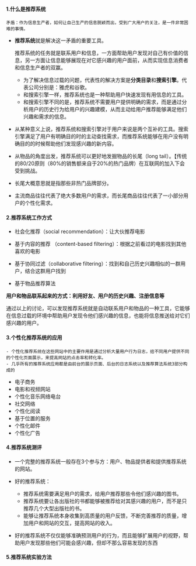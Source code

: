 #### 1.什么是推荐系统
    矛盾：作为信息生产者，如何让自己生产的信息脱颖而出，受到广大用户的关注，是一件非常困难的事情。
- **推荐系统**就是解决这一矛盾的重要工具。  
  
  推荐系统的任务就是联系用户和信息，一方面帮助用户发现对自己有价值的信息，另一方面让信息能够展现在对它感兴趣的用户面前，从而实现信息消费者和信息生产者的双赢。
  - 为了解决信息过载的问题，代表性的解决方案是**分类目录**和**搜索引擎**。代表公司分别是：雅虎和谷歌。
  - 和搜索引擎一样，推荐系统也是一种帮助用户快速发现有用信息的工具。
  - 和搜索引擎不同的是，推荐系统不需要用户提供明确的需求，而是通过分析用户的历史行为给用户的兴趣建模，从而主动给用户推荐能够满足他们兴趣和需求的信息。  
  
- 从某种意义上说，推荐系统和搜索引擎对于用户来说是两个互补的工具。搜索引擎满足了用户有明确目的时的主动查找需求，而推荐系统能够在用户没有明确目的的时候帮助他们发现感兴趣的新内容。
- 从物品的角度出发，推荐系统可以更好地发掘物品的长尾（long
  tail）。【传统的80/20原则（80%的销售额来自于20%的热门品牌）在互联网的加入下会受到挑战。
- 长尾大概意思就是指那些非热门品牌部分。
- 主流商品往往代表了绝大多数用户的需求，而长尾商品往往代表了一小部分用户的个性化需求。

#### 2.推荐系统工作方式
- 社会化推荐（social recommendation）：让大伙推荐电影
+ 基于内容的推荐 （content-based filtering）：根据之前看过的电影找到其他喜欢的电影
- 基于协同过滤（collaborative filtering）：找到和自己历史兴趣相似的一群用户，结合这群用户找到
+ 基于物品推荐算法

__用户和物品联系起来的方式：利用好友、用户的历史兴趣、注册信息等__

通过以上的讨论，可以发现推荐系统就是自动联系用户和物品的一种工具，它能够在信息过载的环境中帮助用户发现令他们感兴趣的信息，也能将信息推送给对它们感兴趣的用户。

#### 3.个性化推荐系统的应用
    
	- 个性化推荐系统在这些网站中的主要作用是通过分析大量用户行为日志，给不同用户提供不同的个性化页面展示，来提高网站的点击率和转化率。
	- 几乎所有的推荐系统应用都是由前台的展示页面、后台的日志系统以及推荐算法系统3部分构成的  
	
- 电子商务
- 电影和视频网站
- 个性化音乐网络电台
- 社交网络
- 个性化阅读
- 基于位置的服务
- 个性化邮件
- 个性化广告

#### 4.推荐系统测评

- 一个完整的推荐系统一般存在3个参与方：用户、物品提供者和提供推荐系统的网站。
- 好的推荐系统：

  - 推荐系统需要满足用户的需求，给用户推荐那些令他们感兴趣的图书。
  - 推荐系统要让各出版社的书都能够被推荐给对其感兴趣的用户，而不是只推荐几个大型出版社的书。
  - 能够让推荐系统本身收集到高质量的用户反馈，不断完善推荐的质量，增加用户和网站的交互，提高网站的收入。

- 好的推荐系统不仅仅能够准确预测用户的行为，而且能够扩展用户的视野，帮助用户发现那些他们可能会感兴趣，但却不那么容易发现的东西

#### 5.推荐系统实验方法